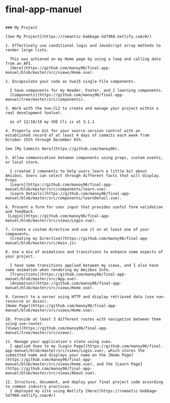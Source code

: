 # final-app-manuel

<!-- ## Project setup
```
npm install
```

### Compiles and hot-reloads for development
```
npm run serve
```

### Compiles and minifies for production
```
npm run build
```

### Run your tests
```
npm run test
```

### Lints and fixes files
```
npm run lint -->
```

### My Project

[See My Project](https://romantic-babbage-5d7960.netlify.com/#/)

1. Effectively use conditional logic and JavaScript array methods to render large lists.

  This was achieved on my Home page by using a loop and calling data from an API. 
  [Here](https://github.com/manoy96/final-app-manuel/blob/master/src/views/Home.vue).

2. Encapsulate your code as VueJS single-file components.

  I have components for my Header, Footer, and 2 learning components. 
  [Components](https://github.com/manoy96/final-app-manuel/tree/master/src/components).

3. Work with the Vue-CLI to create and manage your project within a real development toolset.

  as of 12/10/18 my VUE Cli is at 3.1.1

4. Properly use Git for your source version control with an established record of at least 4 days of commits each week from October 15th through December 6th.

See [My Commits Here](https://github.com/manoy96).

5. Allow communication between components using props, custom events, or local store.

  I created 2 comonents to help users learn a little bit about Amiibos. Users can select through different facts that will display. Props
  [Learn](https://github.com/manoy96/final-app-manuel/blob/master/src/components/learn.vue).
  [Learn Details](https://github.com/manoy96/final-app-manuel/blob/master/src/components/learnDetail.vue).

6. Present a form for user input that provides useful form validation and feedback.
 [Login](https://github.com/manoy96/final-app-manuel/blob/master/src/views/Login.vue).

7. Create a custom directive and use it on at least one of your components.
  [Creating my Directive](https://github.com/manoy96/final-app-manuel/blob/master/src/main.js).

8. Use a mix of animations and transitions to enhance some aspects of your project.

  I have some transitions applied between my views, and I also have some animation when rendering my Amiibos Info. 
  [Transitions](https://github.com/manoy96/final-app-manuel/blob/master/src/App.vue).
  [Animation](https://github.com/manoy96/final-app-manuel/blob/master/src/views/Home.vue).

9. Connect to a server using HTTP and display retrieved data (use vue-resource or Axios).
[Home Page](https://github.com/manoy96/final-app-manuel/blob/master/src/views/Home.vue).

10. Provide at least 3 different routes with navigation between them using vue-router.
[Views](https://github.com/manoy96/final-app-manuel/tree/master/src/views).

11. Manage your application's state using vuex.
  I applied Vuex to my [Login Page](https://github.com/manoy96/final-app-manuel/blob/master/src/views/Login.vue), which stores the submitted name and displays your name on the [Home Page](https://github.com/manoy96/final-app-manuel/blob/master/src/views/Home.vue), and the [Learn Page](https://github.com/manoy96/final-app-manuel/blob/master/src/views/About.vue).

12. Structure, document, and deploy your final project code according to common industry practices.
  I deployed my site using Netlify [Here](https://romantic-babbage-5d7960.netlify.com/#/)
